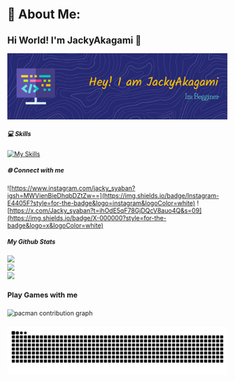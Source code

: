# 💫 About Me:

## Hi World! I'm JackyAkagami 👋

![Jacky Akagami](img/github-header-1.png)

##### 💻 Skills

[![My Skills](https://skillicons.dev/icons?i=html,php,css,react,js,python,cs,mysql,nodejs,vscode&perline=5)](https://skillicons.dev)

##### 🌐 Connect with me

![https://www.instagram.com/jacky_syaban?igsh=MWVienBieDhqbDZtZw==](https://img.shields.io/badge/Instagram-E4405F?style=for-the-badge&logo=instagram&logoColor=white) ![https://x.com/Jacky_syaban?t=ihOdE5qF78GjDQcV8auo4Q&s=09](https://img.shields.io/badge/X-000000?style=for-the-badge&logo=x&logoColor=white)

##### My Github Stats

![](https://github-readme-stats.vercel.app/api?username=JackyAkagami&theme=gruvbox&hide_border=true&include_all_commits=true&count_private=false)<br/>
![](https://nirzak-streak-stats.vercel.app/?user=JackyAkagami&theme=gruvbox&hide_border=true)<br/>
![](https://github-readme-stats.vercel.app/api/top-langs/?username=JackyAkagami&theme=gruvbox&hide_border=true&include_all_commits=true&count_private=false&layout=compact)

<h3 align="left">Play Games with me</h3>

###

<picture>
  <source media="(prefers-color-scheme: dark)" srcset="https://raw.githubusercontent.com/JackyAkagami/JackyAkagami/output/pacman-contribution-graph-dark.svg">
  <source media="(prefers-color-scheme: light)" srcset="https://raw.githubusercontent.com/JackyAkagami/JackyAkagami/output/pacman-contribution-graph.svg">
  <img alt="pacman contribution graph" src="https://raw.githubusercontent.com/JackyAkagami/JackyAkagami/output/pacman-contribution-graph.svg">
</picture>

###

<img src="https://raw.githubusercontent.com/JackyAkagami/JackyAkagami/output/snake.svg" alt="Snake animation" />

###

###

<!--
**JackyAkagami/JackyAkagami** is a ✨ _special_ ✨ repository because its `README.md` (this file) appears on your GitHub profile.

Here are some ideas to get you started:

- 🔭 I’m currently working on ...
- 🌱 I’m currently learning ...
- 👯 I’m looking to collaborate on ...
- 🤔 I’m looking for help with ...
- 💬 Ask me about ...
- 📫 How to reach me: ...
- 😄 Pronouns: ...
- ⚡ Fun fact: ...
-->
